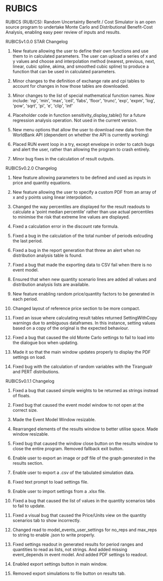 # RUBICS
RUBICS (RUB/CS): Random Uncertainty Benefit / Cost Simulator is an open source program to undertake Monte Carlo and Distributional Benefit-Cost Analysis, enabling easy peer review of inputs and results.

RUBICSv1.0.0 STAR Changelog

1. New feature allowing the user to define their own functions and use them to in calculated parameters. The user can upload a series of x and y values and choose and interpolation method (nearest, previous, next, linear, cubic spline, akima, and smoothed cubic spline) to produce a function that can be used in calculated parameters. 

2. Minor changes to the definition of exchange rate and cpi tables to account for changes in how those tables are downloaded. 

3. Minor changes to the list of special mathematical function names. Now include: 'np', 'min', 'max', 'ceil', 'fabs', 'floor', 'trunc', 'exp', 'expm', 'log', 'pow', 'sqrt', 'pi', 'e', 'clip', 'inf'

4. Placeholder code in function sensitivity_display_table() for a future regression analysis operation. Not used in the current version. 

5. New menu options that allow the user to download new data from the WorldBank API (dependent on whether the API is currently working) 

6. Placed RUN event loop in a try, except envelope in order to catch bugs and alert the user, rather than allowing the program to crash entirely. 

7. Minor bug fixes in the calculation of result outputs. 

RUBICSv0.2.0 Changelog
1. New feature allowing parameters to be defined and used as inputs in price and quantity equations. 

2. New feature allowing the user to specify a custom PDF from an array of x and y points using linear interpolation.

3. Changed the way percentiles are displayed for the result readouts to calculate a 'point median percentile' rather than use actual percentiles to minimise the risk that extreme line values are displayed. 

4. Fixed a calculation error in the discount rate formula.

5. Fixed a bug in the calculation of the total number of periods exlcuding the last period.

6. Fixed a bug in the report generation that threw an alert when no distribution analysis table is found. 

7. Fixed a bug that made the exporting data to CSV fail when there is no event model. 

8. Ensured that when new quantity scenario lines are added all values and distribution analysis lists are available.

9. New feature enabling random price/quantity factors to be generated in each period. 

10. Changed layout of reference price section to be more compact. 

11. Fixed an issue where calculating result tables returned SettingWithCopy warnings due to ambiguous dataframes. In this instance, setting values based on a copy of the original is the expected behaviour. 

12. Fixed a bug that caused the old Monte Carlo settings to fail to load into the dialogue box when updating.

13. Made it so that the main window updates properly to display the PDF settings on load.

14. Fixed bug with the calculation of random variables with the Tirangualr and PERT distributions.


RUBICSv0.1.1 Changelog

1. Fixed a bug that caused simple weights to be returned as strings instead of floats. 

2. Fixed bug that caused the event model window to not open at the correct size. 

3. Made the Event Model Window resizable. 

4. Rearranged elements of the results window to better utilise space. Made window resizable.

5. Fixed bug that caused the window close button on the results window to close the entire program. Removed fallback exit button. 

6. Enable user to export an image or pdf file of the graph generated in the results section.

7. Enable user to export a .csv of the tabulated simulation data. 

8. Fixed text prompt to load settings file. 

9. Enable user to import settings from a .xlsx file.

10. Fixed a bug that caused the list of values in the quantity scenarios tabs to fail to update. 

11. Fixed a visual bug that caused the Price/Units view on the quantity scenarios tab to show incorrectly. 

12. Changed read to model_events_user_settings for no_reps and max_reps to string to enable .json to write properly.

13. Fixed settings readout in generated results for period ranges and quantities to read as lists, not strings. And added missing event_depends in event model. And added PDF settings to readout.

14. Enabled export settings button in main window.

15. Removed export simulations to file button on results tab.
